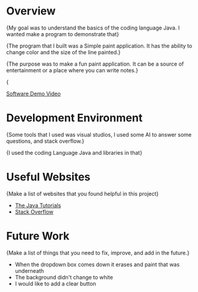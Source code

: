 # Overview

{My goal was to understand the basics of the coding language Java. I wanted make a program to demonstrate that}

{The program that I built was a Simple paint application. It has the ability to change color and the size of the line painted.}

{The purpose was to make a fun paint application. It can be a source of entertainment or a place where you can write notes.}

{

[Software Demo Video](https://www.youtube.com/watch?v=GyV9Hv_ycwc)

# Development Environment

{Some tools that I used was visual studios, I used some AI to answer some questions, and stack overflow.}

{I used the coding Language Java and libraries in that}

# Useful Websites

{Make a list of websites that you found helpful in this project}

- [The Java Tutorials](https://docs.oracle.com/javase%2Ftutorial%2Fuiswing%2F%2F/components/combobox.html)
- [Stack Overflow](https://stackoverflow.com/questions/36198604/why-cant-i-change-the-position-of-the-panel-inside-a-frame)

# Future Work

{Make a list of things that you need to fix, improve, and add in the future.}

- When the dropdown box comes down it erases and paint that was underneath 
- The background didn't change to white
- I would like to add a clear button 